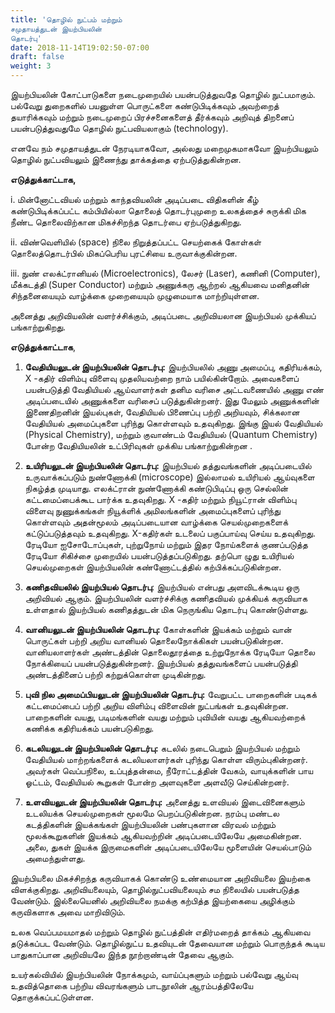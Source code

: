 ```yaml
---
title: 'தொழில் நுட்பம் மற்றும்
சமுதாயத்துடன் இயற்பியலின்
தொடர்பு'
date: 2018-11-14T19:02:50-07:00
draft: false
weight: 3
---
```


இயற்பியலின் கோட்பாடுகளை நடைமுறையில்
பயன்படுத்துவதே தொழில் நுட்பமாகும்.
பல்வேறு துறைகளில் பயனுள்ள பொருட்களை
கண்டுபிடிக்கவும் அவற்றைத் தயாரிக்கவும்
மற்றும் நடைமுறைப் பிரச்சனைகளைத் தீர்க்கவும்
அறிவுத் திறனைப் பயன்படுத்துவதுமே தொழில்
நுட்பவியலாகும் (technology).

எனவே நம் சமுதாயத்துடன் நேரடியாகவோ,
அல்லது மறைமுகமாகவோ இயற்பியலும்
தொழில் நுட்பவியலும் இணைந்து தாக்கத்தை
ஏற்படுத்துகின்றன.

**எடுத்துக்காட்டாக,**

i. மின்னோட்டவியல் மற்றும் காந்தவியலின்
அடிப்படை விதிகளின் கீழ் கண்டுபிடிக்கப்பட்ட
கம்பியில்லா தொலைத் தொடர்புமுறை
உலகத்தைச் சுருக்கி மிக நீண்ட
தொலைவிற்கான மிகச்சிறந்த தொடர்பை
ஏற்படுத்துகிறது.

ii. விண்வெளியில் (space) நிலை நிறுத்தப்பட்ட
செயற்கைக் கோள்கள் தொலைத்தொடர்பில்
மிகப்பெரிய புரட்சியை உருவாக்குகின்றன.

iii. நுண் எலக்ட்ரானியல் (Microelectronics),
லேசர் (Laser), கணினி (Computer), மீக்கடத்தி
(Super Conductor) மற்றும் அணுக்கரு ஆற்றல்
ஆகியவை மனிதனின் சிந்தனையையும்
வாழ்க்கை முறையையும் முழுமையாக
மாற்றியுள்ளன.

அனைத்து அறிவியலின் வளர்ச்சிக்கும், அடிப்படை
அறிவியலான இயற்பியல் முக்கியப் பங்காற்றுகிறது.

**எடுத்துக்காட்டாக**,

1. **வேதியியலுடன் இயற்பியலின் தொடர்பு:**
இயற்பியலில் அணு அமைப்பு, கதிரியக்கம், X
-கதிர் விளிம்பு விளைவு முதலியவற்றை நாம்
பயில்கின்றோம். அவைகளைப் பயன்படுத்தி
வேதியியல் ஆய்வாளர்கள் தனிம வரிசை
அட்டவணையில் அணு எண் அடிப்படையில்
அணுக்களை வரிசைப் படுத்துகின்றனர். இது
மேலும் அணுக்களின் இணைதிறனின் இயல்புகள்,
வேதியியல் பிணைப்பு பற்றி அறியவும், சிக்கலான
வேதியியல் அமைப்புகளை புரிந்து கொள்ளவும்
உதவுகிறது. இங்கு இயல் வேதியியல் (Physical
Chemistry), மற்றும் குவாண்டம் வேதியியல்
(Quantum Chemistry) போன்ற வேதியியலின்
உட்பிரிவுகள் முக்கிய பங்காற்றுகின்றன .

2. **உயிரியலுடன் இயற்பியலின் தொடர்பு:**
இயற்பியல் தத்துவங்களின் அடிப்படையில்
உருவாக்கப்படும் நுண்ணோக்கி (microscope)
இல்லாமல் உயிரியல் ஆய்வுகளை நிகழ்த்த
முடியாது. எலக்ட்ரான் நுண்ணோக்கி கண்டுபிடிப்பு
ஒரு செல்லின் கட்டமைப்பைக்கூட பார்க்க
உதவுகிறது. X -கதிர் மற்றும் நியூட்ரான் விளிம்பு
விளைவு நுணுக்கங்கள் நியூக்ளிக் அமிலங்களின்
அமைப்புகளைப் புரிந்து கொள்ளவும் அதன்மூலம்
அடிப்படையான வாழ்க்கை செயல்முறைகளைக்
கட்டுப்படுத்தவும் உதவுகிறது. X-கதிர்கள்
உடலைப் பகுப்பாய்வு செய்ய உதவுகிறது. ரேடியோ
ஐசோடோப்புகள், புற்றுநோய் மற்றும் இதர
நோய்களைக் குணப்படுத்த ரேடியோ சிகிச்சை
முறையில் பயன்படுத்தப்படுகிறது. தற்பொ ழுது
உயிரியல் செயல்முறைகள் இயற்பியலின்
கண்ணோட்டத்தில் கற்பிக்கப்படுகின்றன.

3. **கணிதவியலில் இயற்பியல் தொடர்பு**: இயற்பியல் என்பது அளவிடக்கூடிய ஒரு அறிவியல் ஆகும்.
இயற்பியலின் வளர்ச்சிக்கு கணிதவியல் முக்கியக்
கருவியாக உள்ளதால் இயற்பியல் கணிதத்துடன்
மிக நெருங்கிய தொடர்பு கொண்டுள்ளது.

4. **வானியலுடன் இயற்பியலின் தொடர்பு:**
கோள்களின் இயக்கம் மற்றும் வான் பொருட்கள்
பற்றி அறிய வானியல் தொலைநோக்கிகள் பயன்படுகின்றன. வானியலாளர்கள் அண்டத்தின்
தொலைதூரத்தை உற்றுநோக்க ரேடியோ தொலை
நோக்கியைப் பயன்படுத்துகின்றனர். இயற்பியல்
தத்துவங்களைப் பயன்படுத்தி அண்டத்தினைப்
பற்றி கற்றுக்கொள்ள முடிகின்றது.

5. **புவி நில அமைப்பியலுடன் இயற்பியலின் தொடர்பு:**
வேறுபட்ட பாறைகளின் படிகக் கட்டமைப்பைப்
பற்றி அறிய விளிம்பு விளைவின் நுட்பங்கள்
உதவுகின்றன. பாறைகளின் வயது, படிமங்களின்
வயது மற்றும் புவியின் வயது ஆகியவற்றைக்
கணிக்க கதிரியக்கம் பயன்படுகிறது.

6. **கடலியலுடன் இயற்பியலின் தொடர்பு:**
கடலில்
நடைபெறும் இயற்பியல் மற்றும் வேதியியல்
மாற்றங்களைக் கடலியலாளர்கள் புரிந்து கொள்ள
விரும்புகின்றனர். அவர்கள் வெப்பநிலை,
உப்புத்தன்மை, நீரோட்டத்தின் வேகம்,
வாயுக்களின் பாய ஓட்டம், வேதியியல் கூறுகள்
போன்ற அளவுகளை அளவீடு செய்கின்றனர்.

7. **உளவியலுடன் இயற்பியலின் தொடர்பு:**
அனைத்து உளவியல் இடைவினைகளும்
உடலியக்க செயல்முறைகள் மூலமே
பெறப்படுகின்றன. நரம்பு மண்டல கடத்திகளின்
இயக்கங்கள் இயற்பியலின் பண்புகளான விரவல்
மற்றும் மூலக்கூறுகளின் இயக்கம் ஆகியவற்றின்
அடிப்படையிலேயே அமைகின்றன. அலை, துகள்
இயக்க இருமைகளின் அடிப்படையிலேயே
மூளையின் செயல்பாடும் அமைந்துள்ளது.

இயற்பியலை மிகச்சிறந்த கருவியாகக்
கொண்டு உண்மையான அறிவியலை
இயற்கை விளக்குகிறது. அறிவியலையும்,
தொழில்நுட்பவியலையும் சம நிலையில் பயன்படுத்த
வேண்டும். இல்லையெனில் அறிவியலை நமக்கு
கற்பித்த இயற்கையை அழிக்கும் கருவிகளாக
அவை மாறிவிடும்.

உலக வெப்பமயமாதல் மற்றும் தொழில்
நுட்பத்தின் எதிர்மறைத் தாக்கம் ஆகியவை
தடுக்கப்பட வேண்டும். தொழில்நுட்ப உதவியுடன்
தேவையான மற்றும் பொருந்தக் கூடிய
பாதுகாப்பான அறிவியலே இந்த நூற்றாண்டின்
தேவை ஆகும்.

உயர்கல்வியில் இயற்பியலின் நோக்கமும்,
வாய்ப்புகளும் மற்றும் பல்வேறு ஆய்வு உதவித்தொகை பற்றிய விவரங்களும் பாடநூலின்
ஆரம்பத்திலேயே தொகுக்கப்பட்டுள்ளன.



